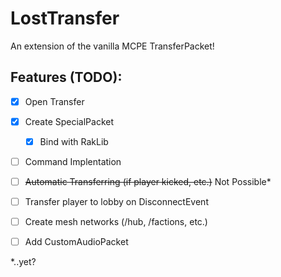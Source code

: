 # LostTransfer
An extension of the vanilla MCPE TransferPacket!

## Features (TODO):
- [x] Open Transfer
- [x] Create SpecialPacket
  - [x] Bind with RakLib  
- [ ] Command Implentation
- [ ] ~~Automatic Transferring (if player kicked, etc.)~~ Not Possible*
- [ ] Transfer player to lobby on DisconnectEvent
- [ ] Create mesh networks (/hub, /factions, etc.)
- [ ] Add CustomAudioPacket


*..yet?
